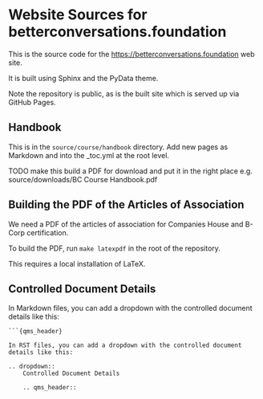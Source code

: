 # Website Sources for betterconversations.foundation 

This is the source code for the https://betterconversations.foundation web site. 

It is built using Sphinx and the PyData theme.

Note the repository is public, as is the built site which is served up via GitHub Pages. 

## Handbook

This is in the `source/course/handbook` directory. Add new pages as Markdown and into the _toc.yml at the root level. 

TODO make this build a PDF for download and put it in the right place e.g. source/downloads/BC Course Handbook.pdf

## Building the PDF of the Articles of Association

We need a PDF of the articles of association for Companies House and B-Corp certification. 

To build the PDF, run `make latexpdf` in the root of the repository. 

This requires a local installation of LaTeX. 


## Controlled Document Details

In Markdown files, you can add a dropdown with the controlled document details like this:

```{dropdown} Controlled Document Details
```{qms_header}

In RST files, you can add a dropdown with the controlled document details like this:

.. dropdown::
    Controlled Document Details

    .. qms_header::
